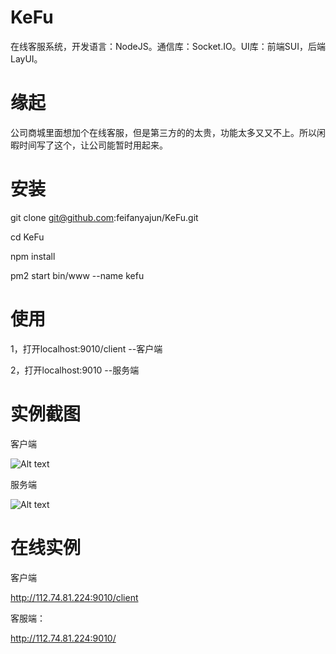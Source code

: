 # KeFu
在线客服系统，开发语言：NodeJS。通信库：Socket.IO。UI库：前端SUI，后端LayUI。

# 缘起
公司商城里面想加个在线客服，但是第三方的的太贵，功能太多又又不上。所以闲暇时间写了这个，让公司能暂时用起来。

# 安装
git clone git@github.com:feifanyajun/KeFu.git

cd KeFu

npm install

pm2 start bin/www --name kefu

# 使用
1，打开localhost:9010/client --客户端

2，打开localhost:9010 --服务端

# 实例截图
客户端

![Alt text](https://github.com/gytai/KeFu/blob/master/public/images/client.png)

服务端

![Alt text](https://github.com/gytai/KeFu/blob/master/public/images/server.png)

# 在线实例
客户端

http://112.74.81.224:9010/client

客服端：

http://112.74.81.224:9010/
